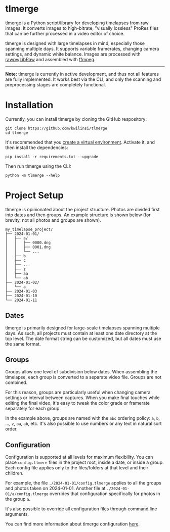 # tlmerge

tlmerge is a Python script/library for developing timelapses from raw images. It converts images to high-bitrate, "visually lossless" ProRes files that can be further processed in a video editor of choice.

tlmerge is designed with large timelapses in mind, especially those spanning multiple days. It supports variable framerates, changing camera settings, and dynamic white balance. Images are processed with [rawpy](https://github.com/letmaik/rawpy)/[LibRaw](https://www.libraw.org/) and assembled with [ffmpeg](https://ffmpeg.org/).

---

**Note:** tlmerge is currently in active development, and thus not all features are fully implemented. It works best via the CLI, and only the scanning and preprocessing stages are completely functional.

# Installation

Currently, you can install tlmerge by cloning the GitHub respository:

```
git clone https://github.com/kwilinsi/tlmerge
cd tlmerge
```

It's recommended that you [create a virtual environment](https://packaging.python.org/en/latest/guides/installing-using-pip-and-virtual-environments/#create-and-use-virtual-environments). Activate it, and then install the dependencies:

```
pip install -r requirements.txt --upgrade
```

Then run tlmerge using the CLI:

```
python -m tlmerge --help
```

# Project Setup

tlmerge is opinionated about the project structure. Photos are divided first into dates and then groups. An example structure is shown below (for brevity, not all photos and groups are shown).

```
my_timelapse_project/
├── 2024-01-01/
│   ├── a/
│   │   ├── 0000.dng
│   │   ├── 0001.dng
│   │   └── ...
│   ├── b
│   ├── c
│   ├── ...
│   ├── z
│   ├── aa
│   └── ab
├── 2024-01-02/
│   └── a
├── 2024-01-03
├── 2024-01-10
└── 2024-01-11
```

## Dates

tlmerge is primarily designed for large-scale timelapses spanning multiple days. As such, all projects must contain at least one date directory at the top level. The date format string can be customized, but all dates must use the same format.

## Groups

Groups allow one level of subdivision below dates. When assembling the timelapse, each group is converted to a separate video file. Groups are not combined.

For this reason, groups are particularly useful when changing camera settings or interval between captures. When you make final touches while editing the final video, it's easy to tweak the color grade or framerate separately for each group.

In the example above, groups are named with the `abc` ordering policy: `a`, `b`, ..., `z`, `aa`, `ab`, etc. It's also possible to use numbers or any text in natural sort order.

## Configuration

Configuration is supported at all levels for maximum flexibility. You can place `config.tlmere` files in the project root, inside a date, or inside a group. Each config file applies only to the files/folders at that level and their children.

For example, the file `./2024-01-01/config.tlmerge` applies to all the groups and photos taken on 2024-01-01. Another file at `./2024-01-01/a/config.tlmerge` overrides that configuration specifically for photos in the group `a`.

It's also possible to override all configuration files through command line arguments.

You can find more information about tlmerge configuration [here](docs/config.md).
